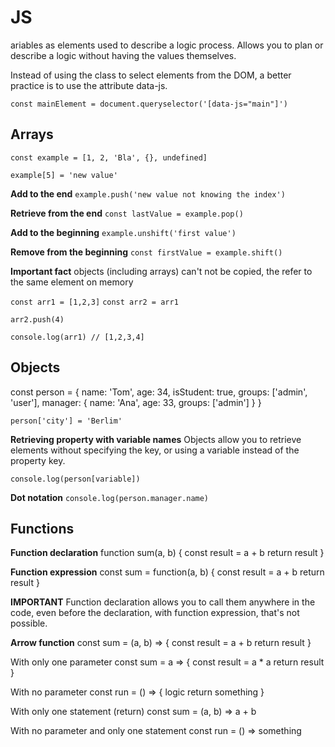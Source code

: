 # JS

ariables as elements used to describe a logic process. Allows you to plan or describe a logic without having the values themselves. 

Instead of using the class to select elements from the DOM, a better practice is to use the attribute data-js.

`const mainElement = document.queryselector('[data-js="main"]')`

## Arrays

`const example = [1, 2, 'Bla', {}, undefined]`

`example[5] = 'new value'`

**Add to the end**
`example.push('new value not knowing the index')`

**Retrieve from the end**
`const lastValue = example.pop()`

**Add to the beginning**
`example.unshift('first value')`

**Remove from the beginning**
`const firstValue = example.shift()`

**Important fact**
objects (including arrays) can't not be copied, the refer to the same element on memory

`const arr1 = [1,2,3]`
`const arr2 = arr1`

`arr2.push(4)`

`console.log(arr1) // [1,2,3,4]`

## Objects

const person = {
	name: 'Tom',
	age: 34,
	isStudent: true,
	groups: ['admin', 'user'],
	manager: {
		name: 'Ana',
		age: 33,
		groups: ['admin']
	}
}

`person['city'] = 'Berlim'`

**Retrieving property with variable names**
Objects allow you to retrieve elements without specifying the key, or using a variable instead of the property key.

`console.log(person[variable])`

**Dot notation**
`console.log(person.manager.name)`

## Functions

**Function declaration**
function sum(a, b) {
	const result = a + b
	return result
}

**Function expression**
const sum = function(a, b) {
	const result = a + b
	return result
}

**IMPORTANT**
Function declaration allows you to call them anywhere in the code, even before the declaration, with function expression, that's not possible.

**Arrow function**
const sum = (a, b) => {
	const result = a + b
	return result
}

With only one parameter
const sum = a => {
	const result = a * a
	return result
}

With no parameter
const run = () => {
	logic
	return something
}

With only one statement (return)
const sum = (a, b) => a + b

With no parameter and only one statement
const run = () => something